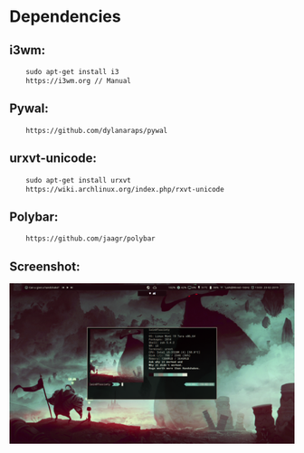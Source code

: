 # Dependencies
    
  ## i3wm: 
        sudo apt-get install i3
        https://i3wm.org // Manual
        
  ## Pywal:
        https://github.com/dylanaraps/pywal
    
  ## urxvt-unicode:
        sudo apt-get install urxvt
        https://wiki.archlinux.org/index.php/rxvt-unicode
        
  ## Polybar:
        https://github.com/jaagr/polybar

## Screenshot: 
![](https://github.com/w1redl4in/.dotfiles/blob/master/Prints/2019-02-23--01:03:50:PM--1600900--scrot.png)



